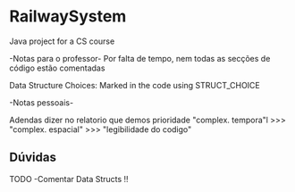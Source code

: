 # RailwaySystem
Java project for a CS course

-Notas para o professor-
Por falta de tempo, nem todas as secções de código estão comentadas

Data Structure Choices:
Marked in the code using STRUCT_CHOICE



-Notas pessoais-

Adendas
dizer no relatorio que demos prioridade "complex. tempora"l >>> "complex. espacial" >>> "legibilidade do codigo"

Dúvidas
----

TODO
-Comentar Data Structs !!